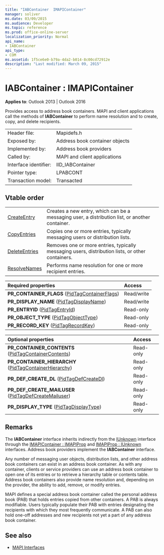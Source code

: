 ```yaml
---
title: "IABContainer  IMAPIContainer"
manager: soliver
ms.date: 03/09/2015
ms.audience: Developer
ms.topic: reference
ms.prod: office-online-server
localization_priority: Normal
api_name:
- IABContainer
api_type:
- COM
ms.assetid: 1f5ce6e0-b79a-4da2-b014-8c00cd72912e
description: "Last modified: March 09, 2015"
---
```


# IABContainer : IMAPIContainer

**Applies to**: Outlook 2013 | Outlook 2016 
  
Provides access to address book containers. MAPI and client applications call the methods of **IABContainer** to perform name resolution and to create, copy, and delete recipients. 
  
|||
|:-----|:-----|
|Header file:  <br/> |Mapidefs.h  <br/> |
|Exposed by:  <br/> |Address book container objects  <br/> |
|Implemented by:  <br/> |Address book providers  <br/> |
|Called by:  <br/> |MAPI and client applications  <br/> |
|Interface identifier:  <br/> |IID_IABContainer  <br/> |
|Pointer type:  <br/> |LPABCONT  <br/> |
|Transaction model:  <br/> |Transacted  <br/> |
   
## Vtable order

|||
|:-----|:-----|
|[CreateEntry](iabcontainer-createentry.md) <br/> |Creates a new entry, which can be a messaging user, a distribution list, or another container.  <br/> |
|[CopyEntries](iabcontainer-copyentries.md) <br/> |Copies one or more entries, typically messaging users or distribution lists.  <br/> |
|[DeleteEntries](iabcontainer-deleteentries.md) <br/> |Removes one or more entries, typically messaging users, distribution lists, or other containers.  <br/> |
|[ResolveNames](iabcontainer-resolvenames.md) <br/> |Performs name resolution for one or more recipient entries.  <br/> |
   
|**Required properties**|**Access**|
|:-----|:-----|
|**PR_CONTAINER_FLAGS** ([PidTagContainerFlags](pidtagcontainerflags-canonical-property.md))  <br/> |Read/write  <br/> |
|**PR_DISPLAY_NAME** ([PidTagDisplayName](pidtagdisplayname-canonical-property.md))  <br/> |Read/write  <br/> |
|**PR_ENTRYID** ([PidTagEntryId](pidtagentryid-canonical-property.md))  <br/> |Read-only  <br/> |
|**PR_OBJECT_TYPE** ([PidTagObjectType](pidtagobjecttype-canonical-property.md))  <br/> |Read-only  <br/> |
|**PR_RECORD_KEY** ([PidTagRecordKey](pidtagrecordkey-canonical-property.md))  <br/> |Read-only  <br/> |
   
|**Optional properties**|**Access**|
|:-----|:-----|
|**PR_CONTAINER_CONTENTS** ([PidTagContainerContents](pidtagcontainercontents-canonical-property.md))  <br/> |Read-only  <br/> |
|**PR_CONTAINER_HIERARCHY** ([PidTagContainerHierarchy](pidtagcontainerhierarchy-canonical-property.md))  <br/> |Read-only  <br/> |
|**PR_DEF_CREATE_DL** ([PidTagDefCreateDl](pidtagdefcreatedl-canonical-property.md))  <br/> |Read-only  <br/> |
|**PR_DEF_CREATE_MAILUSER** ([PidTagDefCreateMailuser](pidtagdefcreatemailuser-canonical-property.md))  <br/> |Read-only  <br/> |
|**PR_DISPLAY_TYPE** ([PidTagDisplayType](pidtagdisplaytype-canonical-property.md))  <br/> |Read-only  <br/> |
   
## Remarks

The **IABContainer** interface inherits indirectly from the [IUnknown](https://msdn.microsoft.com/library/ms680509%28VS.85%29.aspx) interface through the [IMAPIContainer : IMAPIProp](imapicontainerimapiprop.md) and [IMAPIProp : IUnknown](imapipropiunknown.md) interfaces. Address book providers implement the **IABContainer** interface. 
  
Any number of messaging user objects, distribution lists, and other address book containers can exist in an address book container. As with any container, clients or service providers can use an address book container to open one of its entries or to retrieve a hierarchy table or contents table. Address book containers also provide name resolution and, depending on the provider, the ability to add, remove, or modify entries.
  
MAPI defines a special address book container called the personal address book (PAB) that holds entries copied from other containers. A PAB is always modifiable. Users typically populate their PAB with entries designating the recipients with which they most frequently communicate. A PAB can also hold one-off addresses and new recipients not yet a part of any address book container.
  
## See also

- [MAPI Interfaces](mapi-interfaces.md)

